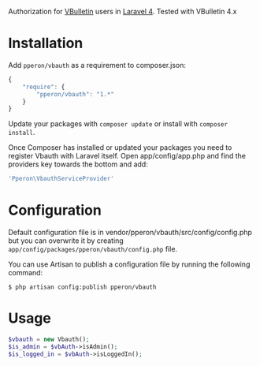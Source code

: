 Authorization for [VBulletin](http://www.vbulletin.com) users in [Laravel 4](http://laravel.com/). Tested with VBulletin 4.x

Installation
============

Add `pperon/vbauth` as a requirement to composer.json:

```javascript
{
    "require": {
        "pperon/vbauth": "1.*"
    }
}
```

Update your packages with `composer update` or install with `composer install`.

Once Composer has installed or updated your packages you need to register Vbauth with Laravel itself. Open app/config/app.php and find the providers key towards the bottom and add:

```php
'Pperon\VbauthServiceProvider'
```

Configuration
=============

Default configuration file is in vendor/pperon/vbauth/src/config/config.php but you can overwrite it by creating `app/config/packages/pperon/vbauth/config.php` file.

You can use Artisan to publish a configuration file by running the following command:

```
$ php artisan config:publish pperon/vbauth
```

Usage
=====

```php
$vbauth = new Vbauth();
$is_admin = $vbAuth->isAdmin();
$is_logged_in = $vbAuth->isLoggedIn();
```